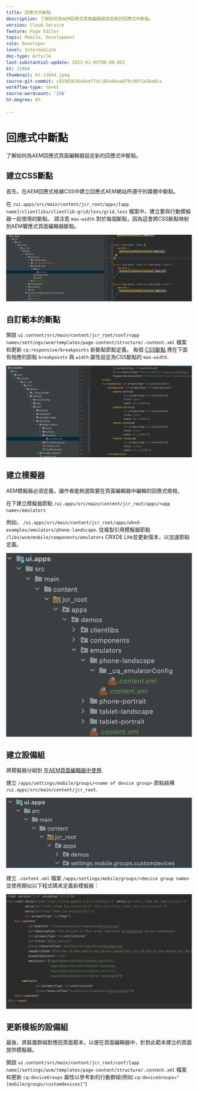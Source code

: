```yaml
---
title: 回應式中斷點
description: 了解如何為AEM回應式頁面編輯器設定新的回應式中斷點。
version: Cloud Service
feature: Page Editor
topic: Mobile, Development
role: Developer
level: Intermediate
doc-type: Article
last-substantial-update: 2023-01-05T00:00:00Z
kt: 11664
thumbnail: kt-11664.jpeg
source-git-commit: c82965636ddeef7dc165e0bea079c99f1a16e0ca
workflow-type: tm+mt
source-wordcount: '256'
ht-degree: 0%

---
```



# 回應式中斷點

了解如何為AEM回應式頁面編輯器設定新的回應式中斷點。

## 建立CSS斷點

首先，在AEM回應式格線CSS中建立回應式AEM網站所遵守的媒體中斷點。

在 `/ui.apps/src/main/content/jcr_root/apps/[app name]/clientlibs/clientlib-grid/less/grid.less` 檔案中，建立要與行動模擬器一起使用的斷點。 請注意 `max-width` 對於每個斷點，因為這會將CSS斷點映射到AEM響應式頁面編輯器斷點。

![建立新的回應式斷點](./assets/responsive-breakpoints/create-new-breakpoints.jpg)

## 自訂範本的斷點

開啟 `ui.content/src/main/content/jcr_root/conf/<app name>/settings/wcm/templates/page-content/structure/.content.xml` 檔案和更新 `cq:responsive/breakpoints` 新斷點節點定義。 每個 [CSS斷點](#create-new-css-breakpoints) 應在下面有相應的節點 `breakpoints` 與 `width` 屬性設定為CSS斷點的 `max-width`.

![自訂範本的回應式中斷點](./assets/responsive-breakpoints/customize-template-breakpoints.jpg)

## 建立模擬器

AEM模擬器必須定義，讓作者能夠選取要在頁面編輯器中編輯的回應式檢視。

在下建立模擬器節點 `/ui.apps/src/main/content/jcr_root/apps/<app name>/emulators`

例如， `/ui.apps/src/main/content/jcr_root/apps/wknd-examples/emulators/phone-landscape`. 從複製引用模擬器節點 `/libs/wcm/mobile/components/emulators` CRXDE Lite並更新復本，以加速節點定義。

![建立新的模擬器](./assets/responsive-breakpoints/create-new-emulators.jpg)

## 建立設備組

將模擬器分組到 [在AEM頁面編輯器中使用](#update-the-templates-device-group).

建立 `/apps/settings/mobile/groups/<name of device group>` 節點結構 `/ui.apps/src/main/content/jcr_root`.

![建立新設備組](./assets/responsive-breakpoints/create-new-device-group.jpg)

建立 `.content.xml` 檔案 `/apps/settings/mobile/groups/<device group name>` 並使用類似以下程式碼來定義新模擬器：

![建立新設備](./assets/responsive-breakpoints/create-new-device.jpg)

## 更新模板的設備組

最後，將裝置群組對應回頁面範本，以便在頁面編輯器中，針對此範本建立的頁面提供模擬器。

開啟 `ui.content/src/main/content/jcr_root/conf/[app name]/settings/wcm/templates/page-content/structure/.content.xml` 檔案和更新 `cq:deviceGroups` 屬性以參考新的行動群組(例如 `cq:deviceGroups="[mobile/groups/customdevices]"`)
